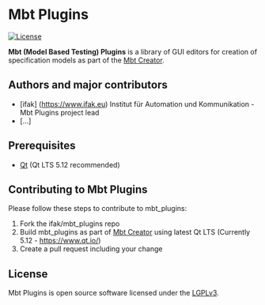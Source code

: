 # Mbt Plugins 

[![License](https://img.shields.io/badge/license-LGPLv3-blue.svg)](https://github.com/ifak/mbt_plugins/blob/master/LICENSE)

**Mbt (Model Based Testing) Plugins** is a library of GUI editors for creation of specification models as part of the [Mbt Creator](https://github.com/ifak/mbtcreator).

## Authors and major contributors
- [ifak] (https://www.ifak.eu)
Institut für Automation und Kommunikation - Mbt Plugins project lead
- [...]

## Prerequisites
- [Qt](https://www.qt.io/) (Qt LTS 5.12 recommended)

## Contributing to Mbt Plugins
Please follow these steps to contribute to mbt_plugins:
1. Fork the ifak/mbt_plugins repo
2. Build mbt_plugins as part of [Mbt Creator](https://github.com/ifak/mbtcreator) using latest Qt LTS (Currently 5.12 - https://www.qt.io/)
3. Create a pull request including your change

## License
Mbt Plugins is open source software licensed under the [LGPLv3](https://github.com/ifak/mobata/blob/master/LICENSE).



